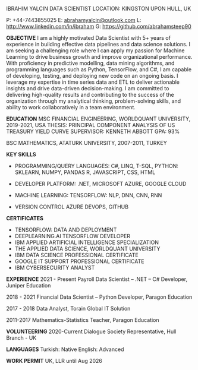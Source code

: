IBRAHIM YALCIN
DATA SCIENTIST
LOCATION: KINGSTON UPON HULL, UK

P: +44-7443855025
E: abrahamyalcin@outlook.com
L: http://www.linkedin.com/in/ibraham
G: https://github.com/abrahamsteep90

**OBJECTIVE**
I am a highly motivated Data Scientist with 5+ years of experience in building effective data pipelines and data science solutions. I am seeking a challenging role where I can apply my passion for Machine Learning to drive business growth and improve organizational performance. With proficiency in predictive modelling, data mining algorithms, and programming languages such as Python, TensorFlow, and C#, I am capable of developing, testing, and deploying new code on an ongoing basis. I leverage my expertise in time series data and ETL to deliver actionable insights and drive data-driven decision-making. I am committed to delivering high-quality results and contributing to the success of the organization through my analytical thinking, problem-solving skills, and ability to work collaboratively in a team environment.

**EDUCATION**
MSC FINANCIAL ENGINEERING, WORLDQUANT UNIVERSITY, 2019-2021, USA
THESIS: PRINCIPAL COMPONENT ANALYSIS OF US TREASURY YIELD CURVE
SUPERVISOR: KENNETH ABBOTT
GPA: 93%

BSC MATHEMATICS, ATATURK UNIVERSITY, 2007-2011, TURKEY

**KEY SKILLS**
- PROGRAMMING/QUERY LANGUAGES: 
	C#, LINQ, T-SQL,
	PYTHON: SKLEARN, NUMPY, PANDAS 
	R, JAVASCRIPT, CSS, HTML

- DEVELOPER PLATFORM: 
	.NET, MICROSOFT AZURE, GOOGLE CLOUD

- MACHINE LEARNING: 
	TENSORFLOW: NLP, DNN, CNN, RNN

- VERSION CONTROL
	AZURE DEVOPS, GITHUB

**CERTIFICATES**
- TENSORFLOW: DATA AND DEPLOYMENT
- DEEPLEARNING.AI TENSORFLOW DEVELOPER
- IBM APPLIED ARTIFICIAL INTELLIGENCE SPECIALIZATION
- THE APPLIED DATA SCIENCE, WORLDQUANT UNIVERSITY
- IBM DATA SCIENCE PROFESSIONAL CERTIFICATE
- GOOGLE IT SUPPORT PROFESSIONAL CERTIFICATE
- IBM CYBERSECURITY ANALYST

**EXPERIENCE**
2021 - Present
Payroll Data Scientist – .NET – C# Developer, Juniper Education

2018 - 2021
Financial Data Scientist – Python Developer, Paragon Education

2017 - 2018
Data Analyst, Torain Global IT Solution

2011-2017
Mathematics-Statistics Teacher, Paragon Education

**VOLUNTEERING**
2020-Current
Dialogue Society Representative, Hull Branch - UK

**LANGUAGES**
Turkish: Native
English: Advanced

**WORK PERMIT**
UK, LLR until Aug 2026
